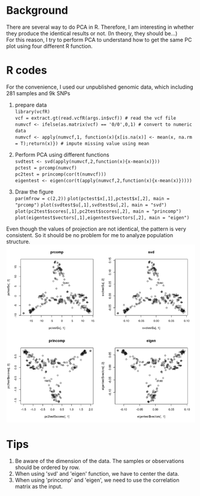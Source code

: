 # Background
There are several way to do PCA in R. Therefore, I am interesting in whether they produce the identical results or not. (In theory, they should be...)  
For this reason, I try to perform PCA to understand how to get the same PC plot using four different R function.

# R codes
For the convenience, I used our unpublished genomic data, which including 281 samples and 9k SNPs  
1. prepare data  
`library(vcfR)`  
`vcf = extract.gt(read.vcfR(args.in$vcf)) # read the vcf file`  
`numvcf <- ifelse(as.matrix(vcf) == '0/0',0,1) # convert to numeric data`  
`numvcf <- apply(numvcf,1, function(x){x[is.na(x)] <- mean(x, na.rm = T);return(x)}) # impute missing value using mean`  
  
2. Perform PCA using different functions  
`svdtest <- svd(apply(numvcf,2,function(x){x-mean(x)}))`  
`pctest = prcomp(numvcf)`  
`pc2test = princomp(cor(t(numvcf)))`  
`eigentest <- eigen(cor(t(apply(numvcf,2,function(x){x-mean(x)}))))`  

3. Draw the figure  
`par(mfrow = c(2,2))`
`plot(pctest$x[,1],pctest$x[,2], main = "prcomp")`
`plot(svdtest$u[,1],svdtest$u[,2], main = "svd")`
`plot(pc2test$scores[,1],pc2test$scores[,2], main = "princomp")`
`plot(eigentest$vectors[,1],eigentest$vectors[,2], main = "eigen")`
  
Even though the values of projection are not identical, the pattern is very consistent. So it should be no problem for me to analyze population structure.  
![PCAtest](https://github.com/CheWeiChang1992/My_Personal_Notes/blob/master/Figures/PCAtest.png)

# Tips
1. Be aware of the dimension of the data. The samples or observations should be ordered by row.  
2. When using 'svd' and 'eigen' function, we have to center the data.  
3. When using 'princomp' and 'eigen', we need to use the correlation matrix as the input.  
